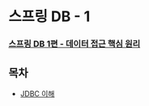 # 스프링 DB - 1
### [스프링 DB 1편 - 데이터 접근 핵심 원리](https://www.inflearn.com/course/%EC%8A%A4%ED%94%84%EB%A7%81-db-1/dashboard)

## 목차
- [JDBC 이해](jdbc.md) 